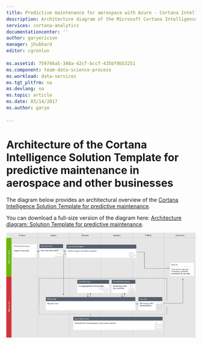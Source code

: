 ```yaml
---
title: Predictive maintenance for aerospace with Azure - Cortana Intelligence Solution architecture | Microsoft Docs
description: Architecture diagram of the Microsoft Cortana Intelligence Solution Template for predictive maintenance in aerospace, utilities, transportation
services: cortana-analytics
documentationcenter: ''
author: garyericson
manager: jhubbard
editor: cgronlun

ms.assetid: 759746a5-388a-42cf-bccf-435bf9b53251
ms.component: team-data-science-process
ms.workload: data-services
ms.tgt_pltfrm: na
ms.devlang: na
ms.topic: article
ms.date: 03/14/2017
ms.author: garye

---
```

# Architecture of the Cortana Intelligence Solution Template for predictive maintenance in aerospace and other businesses
The diagram below provides an architectural overview of the [Cortana Intelligence Solution Template for predictive maintenance](https://gallery.cortanaanalytics.com/SolutionTemplate/Predictive-Maintenance-for-Aerospace-1).

You can download a full-size version of the diagram here: [Architecture diagram: Solution Template for predictive maintenance](http://download.microsoft.com/download/1/9/B/19B815F0-D1B0-4F67-AED3-A40544225FD1/ca-topologies-maintenance-prediction.png).

![Microsoft Cortana Intelligence Solution Template architecture diagram for predictive maintenance][image]

[image]: ./media/cortana-analytics-architecture-predictive-maintenance/ca-topologies-maintenance-prediction.png
